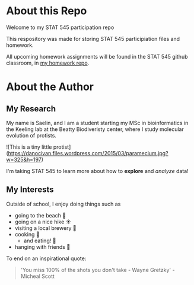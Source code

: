 # About this Repo

Welcome to my STAT 545 participation repo

This respository was made for storing STAT 545 participiation files and homework. 


All upcoming homework assignments will be found in the STAT 545 github classroom, in [my homework repo](https://github.com/STAT545-UBC-hw-2019-20/stat545-hw-SaelinB).


# About the Author

## My Research

My name is Saelin, and I am a student starting my MSc in bioinformatics in the Keeling lab at the Beatty Biodiveristy center, where I study molecular evolution of protists.

![This is a tiny little protist] (https://danocivan.files.wordpress.com/2015/03/paramecium.jpg?w=325&h=197)

I'm taking STAT 545 to learn more about how to **explore** and *analyze* data! 

## My Interests 

Outside of school, I enjoy doing things such as

* going to the beach :ocean:
* going on a nice hike :sunny:  
* visiting a local brewery :beer:
* cooking :stew:
  + and eating! :fork_and_knife:
* hanging with friends :two_women_holding_hands:


To end on an inspirational quote: 
>'You miss 100% of the shots you don't take - Wayne Gretzky' - Micheal Scott



